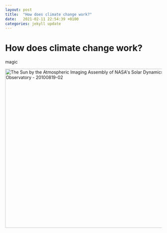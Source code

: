 ```yaml
---
layout: post
title:  "How does climate change work?"
date:   2021-02-11 22:54:39 +0100
categories: jekyll update
---
```

# How does climate change work?

magic

<a title="NASA/SDO (AIA), Public domain, via Wikimedia Commons" href="https://commons.wikimedia.org/wiki/File:The_Sun_by_the_Atmospheric_Imaging_Assembly_of_NASA%27s_Solar_Dynamics_Observatory_-_20100819-02.jpg"><img width="512" alt="The Sun by the Atmospheric Imaging Assembly of NASA&#039;s Solar Dynamics Observatory - 20100819-02" src="https://upload.wikimedia.org/wikipedia/commons/thumb/2/25/The_Sun_by_the_Atmospheric_Imaging_Assembly_of_NASA%27s_Solar_Dynamics_Observatory_-_20100819-02.jpg/512px-The_Sun_by_the_Atmospheric_Imaging_Assembly_of_NASA%27s_Solar_Dynamics_Observatory_-_20100819-02.jpg"></a>

